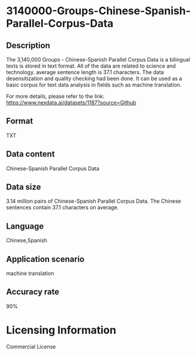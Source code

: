 # 3140000-Groups-Chinese-Spanish-Parallel-Corpus-Data

## Description
The 3,140,000 Groups - Chinese-Spanish Parallel Corpus Data is a bilingual texts is stored in text format. All of the data are related to science and technology. average sentence length is 37.1 characters. The data desensitization and quality checking had been done. It can be used as a basic corpus for text data analysis in fields such as machine translation.

For more details, please refer to the link: https://www.nexdata.ai/datasets/1187?source=Github


## Format
TXT
## Data content
Chinese-Spanish Parallel Corpus Data
## Data size
3.14 million pairs of Chinese-Spanish Parallel Corpus Data. The Chinese sentences contain 37.1 characters on average.
## Language
Chinese,Spanish
## Application scenario
machine translation
## Accuracy rate
90%
# Licensing Information
Commercial License
